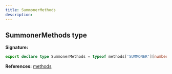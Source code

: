 ```yaml
---
title: SummonerMethods
description: 
---
```


## SummonerMethods type



**Signature:**

```ts
export declare type SummonerMethods = typeof methods['SUMMONER'][number];
```

**References:** [methods](/api/methods.md)

